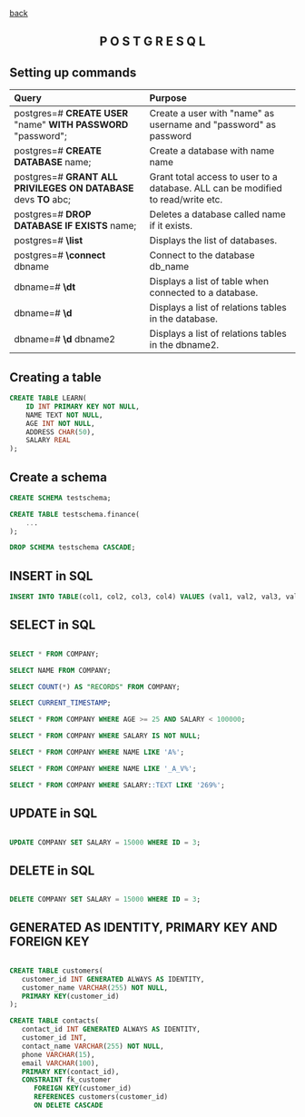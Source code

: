 [back](./)

<h2 align="center">P O S T G R E S Q L</h2>

## Setting up commands

|                   **Query**                                               |            **Purpose**                                                            |
|:--------------------------------------------------------------------------|:----------------------------------------------------------------------------------|
| postgres=# **CREATE USER** "name" **WITH PASSWORD** "password";           | Create a user with "name" as username and "password" as password                  |
| postgres=# **CREATE DATABASE** name;                                      | Create a database with name name                                                  |
| postgres=# **GRANT ALL PRIVILEGES ON DATABASE** devs **TO** abc;          | Grant total access to user to a database. ALL can be modified to read/write etc.  |
| postgres=# **DROP DATABASE IF EXISTS** name;                              | Deletes a database called name if it exists.                                      |
| postgres=# **\list**                                                      | Displays the list of databases.                                                   |
| postgres=# **\connect** dbname                                            | Connect to the database db_name                                                   |
| dbname=# **\dt**                                                          | Displays a list of table when connected to a database.                            |
| dbname=# **\d**                                                           | Displays a list of relations tables in the database.                              |
| dbname=# **\d** dbname2                                                   | Displays a list of relations tables in the dbname2.                               |


## Creating a table

```sql
CREATE TABLE LEARN(
    ID INT PRIMARY KEY NOT NULL,
    NAME TEXT NOT NULL,
    AGE INT NOT NULL,
    ADDRESS CHAR(50),
    SALARY REAL
);
```

## Create a schema

```sql
CREATE SCHEMA testschema;

CREATE TABLE testschema.finance(
    ...
);

DROP SCHEMA testschema CASCADE;

```

## INSERT in SQL

```sql
INSERT INTO TABLE(col1, col2, col3, col4) VALUES (val1, val2, val3, val4);


```

## SELECT in SQL

```sql

SELECT * FROM COMPANY;

SELECT NAME FROM COMPANY;

SELECT COUNT(*) AS "RECORDS" FROM COMPANY;

SELECT CURRENT_TIMESTAMP;

SELECT * FROM COMPANY WHERE AGE >= 25 AND SALARY < 100000;

SELECT * FROM COMPANY WHERE SALARY IS NOT NULL;

SELECT * FROM COMPANY WHERE NAME LIKE 'A%';

SELECT * FROM COMPANY WHERE NAME LIKE '_A_V%';

SELECT * FROM COMPANY WHERE SALARY::TEXT LIKE '269%';

```


## UPDATE in SQL

```sql

UPDATE COMPANY SET SALARY = 15000 WHERE ID = 3;

```

## DELETE in SQL

```sql

DELETE COMPANY SET SALARY = 15000 WHERE ID = 3;

```

## GENERATED AS IDENTITY, PRIMARY KEY AND FOREIGN KEY

```sql

CREATE TABLE customers(
   customer_id INT GENERATED ALWAYS AS IDENTITY,
   customer_name VARCHAR(255) NOT NULL,
   PRIMARY KEY(customer_id)
);

CREATE TABLE contacts(
   contact_id INT GENERATED ALWAYS AS IDENTITY,
   customer_id INT,
   contact_name VARCHAR(255) NOT NULL,
   phone VARCHAR(15),
   email VARCHAR(100),
   PRIMARY KEY(contact_id),
   CONSTRAINT fk_customer
      FOREIGN KEY(customer_id)
	  REFERENCES customers(customer_id)
	  ON DELETE CASCADE

```
